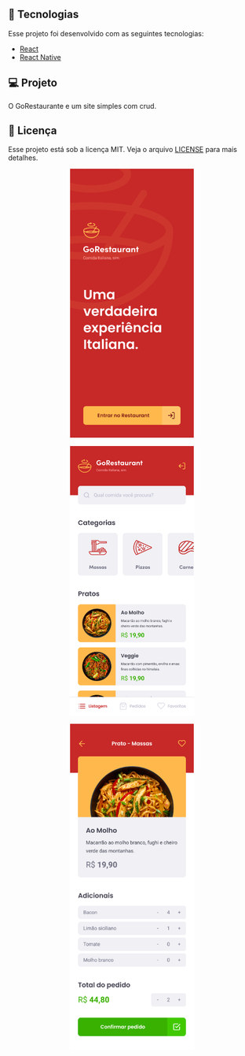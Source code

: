 ## :rocket: Tecnologias
Esse projeto foi desenvolvido com as seguintes tecnologias:

- [React](https://reactjs.org)
- [React Native](https://facebook.github.io/react-native/)

## 💻 Projeto
O GoRestaurante e um site simples com crud.

## :memo: Licença
Esse projeto está sob a licença MIT. Veja o arquivo [LICENSE](LICENSE.md) para mais detalhes.

<p align="center">
  <img alt="1" src="./photos/1.png" width="50%">
</p>
<p align="center">
  <img alt="2" src="./photos/2.png" width="50%">
</p>
<p align="center">
  <img alt="3" src="./photos/3.png" width="50%">
</p>
